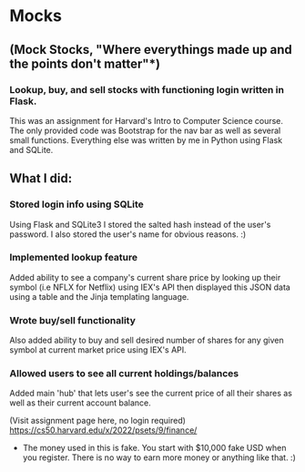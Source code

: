 # Mocks
## (Mock Stocks, "Where everythings made up and the points don't matter"*)

### Lookup, buy, and sell stocks with functioning login written in Flask.

This was an assignment for Harvard's Intro to Computer Science course. The only provided code was Bootstrap for the nav bar as well as several small functions. Everything else was written by me in Python using Flask and SQLite.

## What I did:

### Stored login info using SQLite

Using Flask and SQLite3 I stored the salted hash instead of the user's password. I also stored the user's name for obvious reasons. :)

### Implemented lookup feature

Added ability to see a company's current share price by looking up their symbol (i.e NFLX for Netflix) using IEX's API then displayed this JSON data using a table and the Jinja templating language.


### Wrote buy/sell functionality

Also added ability to buy and sell desired number of shares for any given symbol at current market price using IEX's API. 

### Allowed users to see all current holdings/balances

Added main 'hub' that lets user's see the current price of all their shares as well as their current account balance. 

(Visit assignment page here, no login required) https://cs50.harvard.edu/x/2022/psets/9/finance/


* The money used in this is fake. You start with $10,000 fake USD when you register. There is no way to earn more money or anything like that. :)
